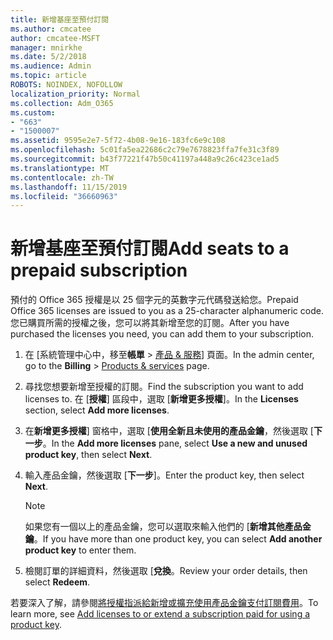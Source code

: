 ```yaml
---
title: 新增基座至預付訂閱
ms.author: cmcatee
author: cmcatee-MSFT
manager: mnirkhe
ms.date: 5/2/2018
ms.audience: Admin
ms.topic: article
ROBOTS: NOINDEX, NOFOLLOW
localization_priority: Normal
ms.collection: Adm_O365
ms.custom:
- "663"
- "1500007"
ms.assetid: 9595e2e7-5f72-4b08-9e16-183fc6e9c108
ms.openlocfilehash: 5c01fa5ea22686c2c79e7678823ffa7fe31c3f89
ms.sourcegitcommit: b43f77221f47b50c41197a448a9c26c423ce1ad5
ms.translationtype: MT
ms.contentlocale: zh-TW
ms.lasthandoff: 11/15/2019
ms.locfileid: "36660963"
---
```

# <a name="add-seats-to-a-prepaid-subscription"></a><span data-ttu-id="e99c9-102">新增基座至預付訂閱</span><span class="sxs-lookup"><span data-stu-id="e99c9-102">Add seats to a prepaid subscription</span></span>

<span data-ttu-id="e99c9-103">預付的 Office 365 授權是以 25 個字元的英數字元代碼發送給您。</span><span class="sxs-lookup"><span data-stu-id="e99c9-103">Prepaid Office 365 licenses are issued to you as a 25-character alphanumeric code.</span></span> <span data-ttu-id="e99c9-104">您已購買所需的授權之後，您可以將其新增至您的訂閱。</span><span class="sxs-lookup"><span data-stu-id="e99c9-104">After you have purchased the licenses you need, you can add them to your subscription.</span></span> 

1. <span data-ttu-id="e99c9-105">在 [系統管理中心中，移至**帳單** > [產品 & 服務](https://go.microsoft.com/fwlink/p/?linkid=842054)] 頁面。</span><span class="sxs-lookup"><span data-stu-id="e99c9-105">In the admin center, go to the **Billing** > [Products & services](https://go.microsoft.com/fwlink/p/?linkid=842054) page.</span></span>

2. <span data-ttu-id="e99c9-106">尋找您想要新增至授權的訂閱。</span><span class="sxs-lookup"><span data-stu-id="e99c9-106">Find the subscription you want to add licenses to.</span></span> <span data-ttu-id="e99c9-107">在 [**授權**] 區段中，選取 [**新增更多授權**]。</span><span class="sxs-lookup"><span data-stu-id="e99c9-107">In the **Licenses** section, select **Add more licenses**.</span></span>

3. <span data-ttu-id="e99c9-108">在**新增更多授權**] 窗格中，選取 [**使用全新且未使用的產品金鑰**，然後選取 [**下一步**。</span><span class="sxs-lookup"><span data-stu-id="e99c9-108">In the **Add more licenses** pane, select **Use a new and unused product key**, then select **Next**.</span></span>

4. <span data-ttu-id="e99c9-109">輸入產品金鑰，然後選取 [**下一步**]。</span><span class="sxs-lookup"><span data-stu-id="e99c9-109">Enter the product key, then select **Next**.</span></span>

    > [!NOTE]
    > <span data-ttu-id="e99c9-110">如果您有一個以上的產品金鑰，您可以選取來輸入他們的 [**新增其他產品金鑰**。</span><span class="sxs-lookup"><span data-stu-id="e99c9-110">If you have more than one product key, you can select **Add another product key** to enter them.</span></span>

5. <span data-ttu-id="e99c9-111">檢閱訂單的詳細資料，然後選取 [**兌換**。</span><span class="sxs-lookup"><span data-stu-id="e99c9-111">Review your order details, then select **Redeem**.</span></span>

<span data-ttu-id="e99c9-112">若要深入了解，請參閱[將授權指派給新增或擴充使用產品金鑰支付訂閱費用](https://docs.microsoft.com/office365/admin/misc/add-licenses-using-product-key)。</span><span class="sxs-lookup"><span data-stu-id="e99c9-112">To learn more, see [Add licenses to or extend a subscription paid for using a product key](https://docs.microsoft.com/office365/admin/misc/add-licenses-using-product-key).</span></span>